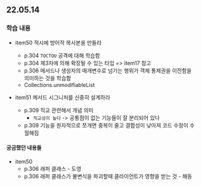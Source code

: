 ## 22.05.14 

### 학습 내용 
 - item50 적시에 방어적 복사본을 만들라
   - p.304 `TOCTOU` 공격에 대해 학습함
   - p.304 제3자에 의해 확장될 수 있는 타입 => item17 참고
   - p.306 메서드나 생성자의 매개변수로 넘기는 행위가 객체 통제권을 이전함을 의미하는 것을 학습함
   - Collections.unmodifiableList
   
 - item51 메서드 시그니처를 신중히 설계하라
   - p.309 직교 관련해서 개념 의미 
     - `직교성이 높다` ->  공통점이 없는 기능들이 잘 분리되어 있다 
   - p.309 기능을 원자적으로 쪼개면 중복이 줄고 결합성이 낮아져 코드 수정이 수월해짐
   
#### 궁금했던 내용들
   - item50 
      - p.306 래퍼 클래스 - 도영
      - p.306 래퍼 클래스가 불변식을 파괴할때 클라이언트가 영향을 받는 것 - 해동
